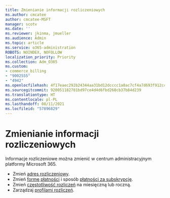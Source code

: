 ```yaml
---
title: Zmienianie informacji rozliczeniowych
ms.author: cmcatee
author: cmcatee-MSFT
manager: scotv
ms.date: ''
ms.reviewer: jkinma, jmueller
ms.audience: Admin
ms.topic: article
ms.service: o365-administration
ROBOTS: NOINDEX, NOFOLLOW
localization_priority: Priority
ms.collection: Adm_O365
ms.custom:
- commerce_billing
- "9002555"
- "4942"
ms.openlocfilehash: 4f17eaec292b24344aa31bd12dcccc1a0ac7cf4a7d693f912ccfc03ac316db47
ms.sourcegitcommit: 920051182781bd97ce4d4d6fbd268cb37b84d239
ms.translationtype: HT
ms.contentlocale: pl-PL
ms.lasthandoff: 08/11/2021
ms.locfileid: "57896829"
---
```

# <a name="change-billing-information"></a>Zmienianie informacji rozliczeniowych

Informacje rozliczeniowe można zmienić w centrum administracyjnym platformy Microsoft 365. 

- Zmień [adres rozliczeniowy](https://docs.microsoft.com/microsoft-365/commerce/billing-and-payments/change-your-billing-addresses).
- Zmień [formę płatności](https://docs.microsoft.com/microsoft-365/commerce/billing-and-payments/manage-payment-methods) i sposób [płatności za subskrypcję](https://docs.microsoft.com/microsoft-365/commerce/billing-and-payments/pay-for-your-subscription).
- Zmień [częstotliwość rozliczeń](https://docs.microsoft.com/microsoft-365/commerce/billing-and-payments/change-payment-frequency) na miesięczną lub roczną.
- Zarządzaj [profilami rozliczeń](https://docs.microsoft.com/microsoft-365/commerce/billing-and-payments/manage-billing-profiles).
